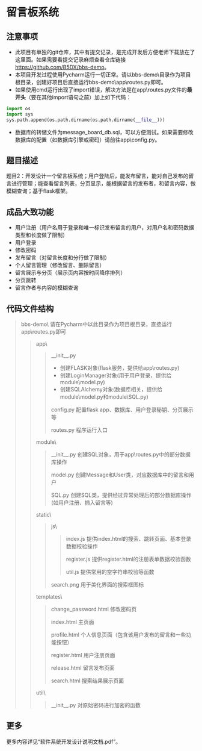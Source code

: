# 留言板系统
## 注意事项
- 此项目有单独的git仓库，其中有提交记录，是完成开发后方便老师下载放在了这里面。如果需要看提交记录麻烦查看仓库链接<https://github.com/B5DX/bbs-demo>。
- 本项目开发过程使用Pycharm运行一切正常。请以bbs-demo\目录作为项目根目录，创建好项目后直接运行bbs-demo\app\routes.py即可。  
- 如果使用cmd运行出现了import错误，解决方法是在app\routes.py文件的**最开头**（要在其他import语句之前）加上如下代码：
```python
import os
import sys
sys.path.append(os.path.dirname(os.path.dirname(__file__)))
```
- 数据库的转储文件为message_board_db.sql，可以方便测试。如果需要修改数据库的配置（如数据库引擎或密码）请前往app\config.py。
## 题目描述

题目2：开发设计一个留言板系统；用户登陆后，能发布留言，能对自己发布的留言进行管理；能查看留言列表，分页显示，能根据留言的发布者，和留言内容，做模糊查询；基于flask框架。

## 成品大致功能

- 用户注册（用户名用于登录和唯一标识发布留言的用户，对用户名和密码数据类型和长度做了限制）
- 用户登录
- 修改密码
- 发布留言（对留言长度和分行做了限制）
- 个人留言管理（修改留言、删除留言）
- 留言展示与分页（展示页内容按时间降序排列）
- 分页跳转
- 留言作者与内容的模糊查询

## 代码文件结构

> bbs-demo\  请在Pycharm中以此目录作为项目根目录，直接运行app\routes.py即可
> 
> > app\
> > 
> > > \_\_init\_\_.py
> > > - 创建FLASK对象(flask服务，提供给app\routes.py)
> > > - 创建LoginManager对象(用于用户登录，提供给module\model.py) 
> > > - 创建SQLAlchemy对象(数据库相关，提供给module\model.py和module\SQL.py)
> > > 
> > > config.py  配置flask app、数据库、用户登录秘钥、分页展示等
> > > 
> > > routes.py  程序运行入口
> > > 
> > module\
> > 
> > > \_\_init\_\_.py  创建SQL对象，用于app\routes.py中的部分数据库操作  
> > > 
> > > model.py  创建Message和User类，对应数据库中的留言和用户
> > > 
> > > SQL.py  创建SQL类，提供经过异常处理后的部分数据库操作(如用户注册、插入留言等)
> > > 
> > static\
> > 
> > > js\
> > > 
> > > > index.js  提供index.html的搜索、跳转页面、基本登录数据校验操作
> > > > 
> > > > register.js  提供register.html的注册表单数据校验函数
> > > > 
> > > > util.js  提供常用的空字符串校验等函数
> > > >
> > > search.png  用于美化界面的搜索框图标
> > >
> > templates\
> >
> > > change_password.html  修改密码页
> > >
> > > index.html  主页面
> > > 
> > > profile.html  个人信息页面（包含该用户发布的留言和一些功能按钮）
> > > 
> > > register.html  用户注册页面
> > > 
> > > release.html  留言发布页面
> > > 
> > > search.html  搜索结果展示页面
> > > 
> > util\
> >
> > > \_\_init\_\_.py  对原始密码进行加密的函数

## 更多

更多内容详见“软件系统开发设计说明文档.pdf”。
